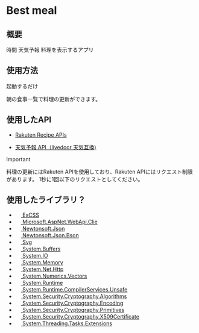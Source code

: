 # Best meal
## 概要
時間 天気予報 料理を表示するアプリ

## 使用方法
起動するだけ

<kbd>朝の食事一覧</kbd>で料理の更新ができます。

## 使用したAPI

- [Rakuten Recipe APIs](https://webservice.rakuten.co.jp/documentation)

- [天気予報 API（livedoor 天気互換)](https://weather.tsukumijima.net/)

> [!IMPORTANT]
> 料理の更新にはRakuten APIを使用しており、Rakuten APIにはリクエスト制限があります。
> 1秒に1回以下のリクエストとしてください。

## 使用したライブラリ？

- <img src="https://nuget.org/Content/gallery/img/default-package-icon.svg" width="15">[ ExCSS](https://github.com/TylerBrinks/ExCSS)
- <img src="https://api.nuget.org/v3-flatcontainer/microsoft.aspnet.webapi.client/6.0.0/icon" width="15">[ Microsoft.AspNet.WebApi.Clie](https://dotnet.microsoft.com/ja-jp/apps/aspnet/apis)
- <img src="https://api.nuget.org/v3-flatcontainer/newtonsoft.json/13.0.3/icon" width="15">[ Newtonsoft.Json](https://www.newtonsoft.com/json)
- <img src="https://api.nuget.org/v3-flatcontainer/newtonsoft.json/13.0.3/icon" width="15">[ Newtonsoft.Json.Bson](https://www.newtonsoft.com/json)
- <img src="https://api.nuget.org/v3-flatcontainer/svg/3.4.7/icon" width="15">[ Svg](https://github.com/svg-net/SVG)
- <img src="https://api.nuget.org/v3-flatcontainer/microsoft.aspnet.webapi.client/6.0.0/icon" width="15">[ System.Buffers](https://dotnet.microsoft.com/ja-jp/)
- <img src="https://api.nuget.org/v3-flatcontainer/microsoft.aspnet.webapi.client/6.0.0/icon" width="15">[ System.IO](https://dotnet.microsoft.com/ja-jp/)
- <img src="https://api.nuget.org/v3-flatcontainer/microsoft.aspnet.webapi.client/6.0.0/icon" width="15">[ System.Memory](https://dotnet.microsoft.com/ja-jp/)
- <img src="https://api.nuget.org/v3-flatcontainer/microsoft.aspnet.webapi.client/6.0.0/icon" width="15">[ System.Net.Http](https://dotnet.microsoft.com/ja-jp/)
- <img src="https://api.nuget.org/v3-flatcontainer/microsoft.aspnet.webapi.client/6.0.0/icon" width="15">[ System.Numerics.Vectors](https://dotnet.microsoft.com/ja-jp/)
- <img src="https://api.nuget.org/v3-flatcontainer/microsoft.aspnet.webapi.client/6.0.0/icon" width="15">[ System.Runtime](https://dotnet.microsoft.com/ja-jp/)
- <img src="https://api.nuget.org/v3-flatcontainer/microsoft.aspnet.webapi.client/6.0.0/icon" width="15">[ System.Runtime.CompilerServices.Unsafe](https://dotnet.microsoft.com/ja-jp/)
- <img src="https://api.nuget.org/v3-flatcontainer/microsoft.aspnet.webapi.client/6.0.0/icon" width="15">[ System.Security.Cryptography.Algorithms](https://dotnet.microsoft.com/ja-jp/)
- <img src="https://api.nuget.org/v3-flatcontainer/microsoft.aspnet.webapi.client/6.0.0/icon" width="15">[ System.Security.Cryptography.Encoding](https://dotnet.microsoft.com/ja-jp/)
- <img src="https://api.nuget.org/v3-flatcontainer/microsoft.aspnet.webapi.client/6.0.0/icon" width="15">[ System.Security.Cryptography.Primitives](https://dotnet.microsoft.com/ja-jp/)
- <img src="https://api.nuget.org/v3-flatcontainer/microsoft.aspnet.webapi.client/6.0.0/icon" width="15">[ System.Security.Cryptography.X509Certificate](https://dotnet.microsoft.com/ja-jp/)
- <img src="https://api.nuget.org/v3-flatcontainer/microsoft.aspnet.webapi.client/6.0.0/icon" width="15">[ System.Threading.Tasks.Extensions](https://dotnet.microsoft.com/ja-jp/)
